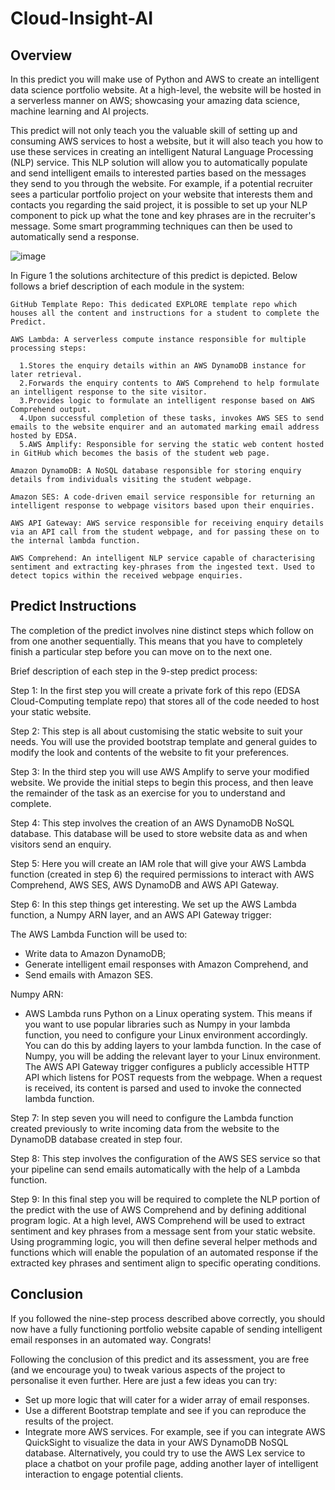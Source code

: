 # Cloud-Insight-AI

## Overview
In this predict you will make use of Python and AWS to create an intelligent data science portfolio website. At a high-level, the website will be hosted in a serverless manner on AWS; showcasing your amazing data science, machine learning and AI projects.


This predict will not only teach you the valuable skill of setting up and consuming AWS services to host a website, but it will also teach you how to use these services in creating an intelligent Natural Language Processing (NLP) service. This NLP solution will allow you to automatically populate and send intelligent emails to interested parties based on the messages they send to you through the website. For example, if a potential recruiter sees a particular portfolio project on your website that interests them and contacts you regarding the said project, it is possible to set up your NLP component to pick up what the tone and key phrases are in the recruiter's message. Some smart programming techniques can then be used to automatically send a response.

![image](https://github.com/user-attachments/assets/6fb74bae-8f50-4907-ab0f-a5f1ecacb583)

In Figure 1 the solutions architecture of this predict is depicted. Below follows a brief description of each module in the system:

 ``` 
GitHub Template Repo: This dedicated EXPLORE template repo which houses all the content and instructions for a student to complete the Predict.

 AWS Lambda: A serverless compute instance responsible for multiple processing steps:

   1.Stores the enquiry details within an AWS DynamoDB instance for later retrieval.
   2.Forwards the enquiry contents to AWS Comprehend to help formulate an intelligent response to the site visitor.
   3.Provides logic to formulate an intelligent response based on AWS Comprehend output.
   4.Upon successful completion of these tasks, invokes AWS SES to send emails to the website enquirer and an automated marking email address hosted by EDSA.
   5.AWS Amplify: Responsible for serving the static web content hosted in GitHub which becomes the basis of the student web page.

Amazon DynamoDB: A NoSQL database responsible for storing enquiry details from individuals visiting the student webpage.

Amazon SES: A code-driven email service responsible for returning an intelligent response to webpage visitors based upon their enquiries.

AWS API Gateway: AWS service responsible for receiving enquiry details via an API call from the student webpage, and for passing these on to the internal lambda function.

AWS Comprehend: An intelligent NLP service capable of characterising sentiment and extracting key-phrases from the ingested text. Used to detect topics within the received webpage enquiries.
 ``` 
## Predict Instructions

The completion of the predict involves nine distinct steps which follow on from one another sequentially. This means that you have to completely finish a particular step before you can move on to the next one.

Brief description of each step in the 9-step predict process:

Step 1: In the first step you will create a private fork of this repo (EDSA Cloud-Computing template repo) that stores all of the code needed to host your static website.

Step 2: This step is all about customising the static website to suit your needs. You will use the provided bootstrap template and general guides to modify the look and contents of the website to fit your preferences.

Step 3: In the third step you will use AWS Amplify to serve your modified website. We provide the initial steps to begin this process, and then leave the remainder of the task as an exercise for you to understand and complete.

Step 4: This step involves the creation of an AWS DynamoDB NoSQL database. This database will be used to store website data as and when visitors send an enquiry.

Step 5: Here you will create an IAM role that will give your AWS Lambda function (created in step 6) the required permissions to interact with AWS Comprehend, AWS SES, AWS DynamoDB and AWS API Gateway.

Step 6: In this step things get interesting. We set up the AWS Lambda function, a Numpy ARN layer, and an AWS API Gateway trigger:

The AWS Lambda Function will be used to:

* Write data to Amazon DynamoDB;
* Generate intelligent email responses with Amazon Comprehend, and
* Send emails with Amazon SES.

Numpy ARN:

* AWS Lambda runs Python on a Linux operating system. This means if you want to use popular libraries such as Numpy in your lambda function, you need to configure your Linux environment accordingly. You can do this by 
  adding layers to your lambda function. In the case of Numpy, you will be adding the relevant layer to your Linux environment.
  The AWS API Gateway trigger configures a publicly accessible HTTP API which listens for POST requests from the webpage. When a request is received, its content is parsed and used to invoke the connected lambda 
  function.

Step 7: In step seven you will need to configure the Lambda function created previously to write incoming data from the website to the DynamoDB database created in step four.

Step 8: This step involves the configuration of the AWS SES service so that your pipeline can send emails automatically with the help of a Lambda function.

Step 9: In this final step you will be required to complete the NLP portion of the predict with the use of AWS Comprehend and by defining additional program logic. At a high level, AWS Comprehend will be used to extract sentiment and key phrases from a message sent from your static website. Using programming logic, you will then define several helper methods and functions which will enable the population of an automated response if the extracted key phrases and sentiment align to specific operating conditions.

## Conclusion

If you followed the nine-step process described above correctly, you should now have a fully functioning portfolio website capable of sending intelligent email responses in an automated way. Congrats!

Following the conclusion of this predict and its assessment, you are free (and we encourage you) to tweak various aspects of the project to personalise it even further. Here are just a few ideas you can try:

* Set up more logic that will cater for a wider array of email responses.
* Use a different Bootstrap template and see if you can reproduce the results of the project.
* Integrate more AWS services. For example, see if you can integrate AWS QuickSight to visualize the data in your AWS DynamoDB NoSQL database. Alternatively, you could try to use the AWS Lex service to place a chatbot 
  on your profile page, adding another layer of intelligent interaction to engage potential clients.
